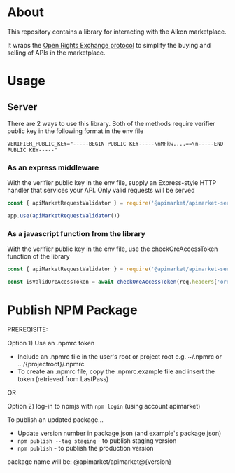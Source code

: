 # About

This repository contains a library for interacting with the Aikon marketplace.

It wraps the [Open Rights Exchange protocol](https://github.com/api-market/ore-protocol) to simplify the buying and selling of APIs in the marketplace.

# Usage

## Server
There are 2 ways to use this library. Both of the methods require verifier public key in the following format in the env file

```
VERIFIER_PUBLIC_KEY="-----BEGIN PUBLIC KEY-----\nMFkw....==\n-----END PUBLIC KEY-----"
```

### As an express middleware
With the verifier public key in the env file, supply an Express-style HTTP handler that services your API. Only valid requests will be served

```javascript
const { apiMarketRequestValidator } = require('@apimarket/apimarket-server')

app.use(apiMarketRequestValidator())

```

### As a javascript function from the library
With the verifier public key in the env file, use the checkOreAccessToken function of the library

```javascript
const { apiMarketRequestValidator } = require('@apimarket/apimarket-server')

const isValidOreAcessToken = await checkOreAccessToken(req.headers['ore-access-token'], req)
```

# Publish NPM Package

PREREQISITE:

Option 1) Use an .npmrc token
- Include an .npmrc file in the user's root or project root e.g. ~/.npmrc or .../{projectroot}/.npmrc
- To create an .npmrc file, copy the .npmrc.example file and insert the token (retrieved from LastPass)

OR 

Option 2) log-in to npmjs with `npm login` (using account apimarket)

To publish an updated package...

- Update version number in package.json (and example's package.json)
- `npm publish --tag staging` - to publish staging version
- `npm publish` - to publish the production version

package name will be: @apimarket/apimarket@{version}
